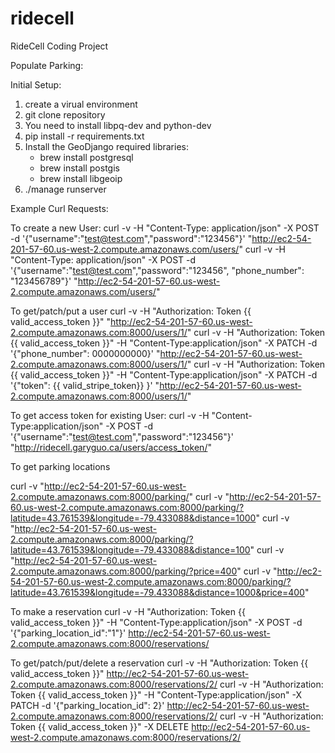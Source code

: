 # ridecell
RideCell Coding Project

Populate Parking:


Initial Setup:
1. create a virual environment
2. git clone repository
3. You need to install libpq-dev and python-dev
4. pip install -r requirements.txt
5. Install the GeoDjango required libraries:
    - brew install postgresql
    - brew install postgis
    - brew install libgeoip
6. ./manage runserver


Example Curl Requests:

To create a new User:
curl -v -H "Content-Type: application/json" -X POST -d '{"username":"test@test.com","password":"123456"}' "http://ec2-54-201-57-60.us-west-2.compute.amazonaws.com/users/"
curl -v -H "Content-Type: application/json" -X POST -d '{"username":"test@test.com","password":"123456", "phone_number": "123456789"}' "http://ec2-54-201-57-60.us-west-2.compute.amazonaws.com/users/"


To get/patch/put a user
curl -v -H "Authorization: Token {{ valid_access_token }}" "http://ec2-54-201-57-60.us-west-2.compute.amazonaws.com:8000/users/1/"
curl -v -H "Authorization: Token {{ valid_access_token }}" -H "Content-Type:application/json" -X PATCH -d '{"phone_number": 0000000000}'  "http://ec2-54-201-57-60.us-west-2.compute.amazonaws.com:8000/users/1/"
curl -v -H "Authorization: Token {{ valid_access_token }}" -H "Content-Type:application/json" -X PATCH -d '{"token": {{ valid_stripe_token}} }'  "http://ec2-54-201-57-60.us-west-2.compute.amazonaws.com:8000/users/1/"

To get access token for existing User:
curl -v -H "Content-Type:application/json" -X POST -d '{"username":"test@test.com","password":"123456"}' "http://ridecell.garyguo.ca/users/access_token/"

To get parking locations

curl -v "http://ec2-54-201-57-60.us-west-2.compute.amazonaws.com:8000/parking/"
curl -v "http://ec2-54-201-57-60.us-west-2.compute.amazonaws.com:8000/parking/?latitude=43.761539&longitude=-79.433088&distance=1000"
curl -v "http://ec2-54-201-57-60.us-west-2.compute.amazonaws.com:8000/parking/?latitude=43.761539&longitude=-79.433088&distance=100"
curl -v "http://ec2-54-201-57-60.us-west-2.compute.amazonaws.com:8000/parking/?price=400"
curl -v "http://ec2-54-201-57-60.us-west-2.compute.amazonaws.com:8000/parking/?latitude=43.761539&longitude=-79.433088&distance=1000&price=400"


To make a reservation
curl -v -H "Authorization: Token {{ valid_access_token }}" -H "Content-Type:application/json" -X POST -d '{"parking_location_id":"1"}' http://ec2-54-201-57-60.us-west-2.compute.amazonaws.com:8000/reservations/

To get/patch/put/delete a reservation
curl -v -H "Authorization: Token {{ valid_access_token }}" http://ec2-54-201-57-60.us-west-2.compute.amazonaws.com:8000/reservations/2/
curl -v -H "Authorization: Token {{ valid_access_token }}" -H "Content-Type:application/json" -X PATCH -d '{"parking_location_id": 2}' http://ec2-54-201-57-60.us-west-2.compute.amazonaws.com:8000/reservations/2/
curl -v -H "Authorization: Token {{ valid_access_token }}" -X DELETE http://ec2-54-201-57-60.us-west-2.compute.amazonaws.com:8000/reservations/2/
